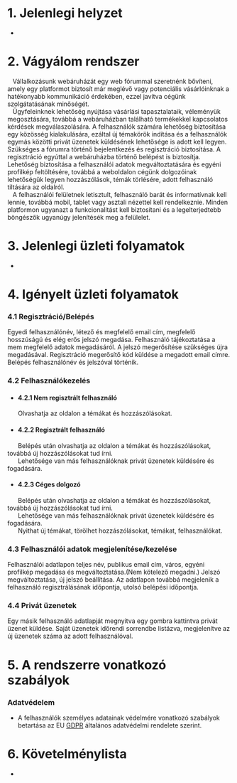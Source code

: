 # 1. Jelenlegi helyzet
-
# 2. Vágyálom rendszer
&nbsp;&nbsp;&nbsp;Vállalkozásunk webáruházát egy web fórummal szeretnénk bővíteni, amely egy platformot biztosít már meglévő vagy potenciális 
vásárlóinknak a hatékonyabb kommunikáció érdekében, ezzel javítva cégünk szolgátatásának minőségét.  
&nbsp;&nbsp;&nbsp;Ügyfeleinknek lehetőség nyújtása vásárlási tapasztalataik, véleményük megosztására, továbbá a webáruházban található termékekkel
kapcsolatos kérdések megválaszolására. A felhasználók számára lehetőség biztosítása egy közösség kialakulására, ezáltal
új témakörök indítása és a felhasználók egymás közötti privát üzenetek küldésének lehetősége is adott kell legyen. 
Szükséges a fórumra történő bejelentkezés és regisztráció biztosítása. A regisztráció egyúttal a webáruházba történő belépést is biztosítja.
Lehetőség biztosítása a felhasználói adatok megváltoztatására és egyéni profilkép feltöltésére, továbbá a weboldalon cégünk dolgozóinak lehetőségük legyen 
hozzászólások, témák törlésére, adott felhasználó tiltására az oldalról.  
&nbsp;&nbsp;&nbsp;A felhasználói felületnek letisztult, felhasználó barát és informatívnak kell lennie, továbbá mobil, tablet vagy asztali nézettel kell rendelkeznie.
Minden platformon ugyanazt a funkcionalitást kell biztosítani és a legelterjedtebb böngészők ugyanúgy jelenítésék meg a felülelet.
# 3. Jelenlegi üzleti folyamatok
-
# 4. Igényelt üzleti folyamatok
### 4.1 Regisztráció/Belépés  
Egyedi felhasználónév, létező és megfelelő email cím, megfelelő hosszúságú és elég erős jelszó megadása.
Felhasználó tájékoztatása a mem megfelelő adatok megadásáról. 
A jelszó megerősítése szükséges újra megadásával. Regisztráció megerősítő kód küldése a megadott email címre.
Belépés felhasználónév és jelszóval történik.

### 4.2 Felhasználókezelés  
- #### 4.2.1 Nem regisztrált felhasználó  
&nbsp;&nbsp;&nbsp;&nbsp;&nbsp;&nbsp;Olvashatja az oldalon a témákat és hozzászólásokat.  
- #### 4.2.2 Regisztrált felhasználó   
&nbsp;&nbsp;&nbsp;&nbsp;&nbsp;&nbsp;Belépés után olvashatja az oldalon a témákat és hozzászólásokat, továbbá új hozzászólásokat tud írni.  
&nbsp;&nbsp;&nbsp;&nbsp;&nbsp;&nbsp;Lehetősége van más felhasználóknak privát üzenetek küldésére és fogadására.  
-  #### 4.2.3 Céges dolgozó
&nbsp;&nbsp;&nbsp;&nbsp;&nbsp;&nbsp;Belépés után olvashatja az oldalon a témákat és hozzászólásokat, továbbá új hozzászólásokat tud írni.   
&nbsp;&nbsp;&nbsp;&nbsp;&nbsp;&nbsp;Lehetősége van más felhasználóknak privát üzenetek küldésére és fogadására.  
&nbsp;&nbsp;&nbsp;&nbsp;&nbsp;&nbsp;Nyithat új témákat, törölhet hozzászólásokat, témákat, felhasználókat.

### 4.3 Felhasználói adatok megjelenítése/kezelése  
Felhasználói adatlapon teljes név, publikus email cím, város, egyéni profilkép megadása és megváltoztatása.(Nem kötelező megadni.)
Jelszó megváltoztatása, új jelszó beállítása. Az adatlapon továbbá megjelenik a felhasználó regisztrálásának 
időpontja, utolsó belépési időpontja.

### 4.4  Privát üzenetek  
Egy másik felhasználó adatlapját megnyitva egy gombra kattintva privát üzenet küldése. 
Saját üzenetek időrendi sorrendbe listázva, megjelenítve az új üzenetek száma az adott felhasználóval.
# 5. A rendszerre vonatkozó szabályok
 ### Adatvédelem
  - A felhasználók személyes adatainak védelmére vonatkozó szabályok betartása az EU [GDPR](https://eur-lex.europa.eu/legal-content/HU/TXT/PDF/?uri=CELEX:32016R0679&from=LV) általános adatvédelmi rendelete szerint.
# 6. Követelménylista
-
